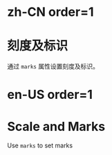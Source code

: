 # zh-CN order=1

# 刻度及标识

通过 `marks` 属性设置刻度及标识。

# en-US order=1

# Scale and Marks

Use `marks` to set marks

